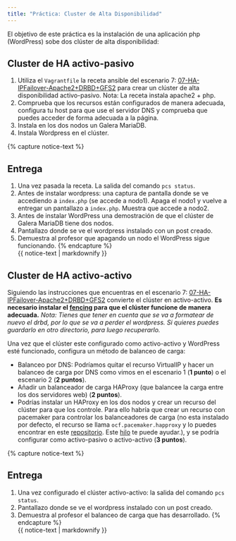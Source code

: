 ```yaml
---
title: "Práctica: Cluster de Alta Disponibilidad"
---
```


El objetivo de este práctica es la instalación de una aplicación php (WordPress) sobe dos clúster de alta disponibilidad:

## Cluster de HA activo-pasivo

1. Utiliza el `Vagrantfile` la receta ansible del escenario 7: [07-HA-IPFailover-Apache2+DRBD+GFS2](https://github.com/josedom24/escenarios-HA/tree/master/07-HA-IPFailover-Apache2+DRBD+GFS2) para crear un clúster de alta disponibilidad activo-pasivo. Nota: La receta instala apache2 + php.
2. Comprueba que los recursos están configurados de manera adecuada, configura tu host para que use el servidor DNS y comprueba que puedes acceder de forma adecuada a la página.
3. Instala en los dos nodos un Galera MariaDB.
4. Instala Wordpress en el clúster.

{% capture notice-text %}
## Entrega

1. Una vez pasada la receta. La salida del comando `pcs status`.
2. Antes de instalar wordpress: una captura de pantalla donde se ve accediendo a `index.php` (se accede a nodo1). Apaga el nodo1 y vuelve a entregar un pantallazo a `index.php`. Muestra que accede a nodo2.
3. Antes de instalar WordPress una demostración de que el clúster de Galera MariaDB tiene dos nodos.
4. Pantallazo donde se ve el wordpress instalado con un post creado.
5. Demuestra al profesor que apagando un nodo el WordPress sigue funcionando.
{% endcapture %}<div class="notice--info">{{ notice-text | markdownify }}</div>

## Cluster de HA activo-activo

Siguiendo las instrucciones que encuentras en el escenario 7: [07-HA-IPFailover-Apache2+DRBD+GFS2](https://github.com/josedom24/escenarios-HA/tree/master/07-HA-IPFailover-Apache2+DRBD+GFS2) convierte el clúster en activo-activo. **Es necesario instalar el [fencing](https://github.com/josedom24/escenarios-HA/blob/master/06-HA-IPFailover-Apache2%2BDRBD%2BGFS2/fencing.md) para que el clúster funcione de manera adecuada.**
*Nota: Tienes que tener en cuenta que se va a formatear de nuevo el drbd, por lo que se va a perder el wordpress. Si quieres puedes guardarlo en otro directorio, para luego recuperarlo.*

Una vez que el clúster este configurado como activo-activo y WordPress esté funcionado, configura un método de balanceo de carga:

* Balanceo por DNS: Podríamos quitar el recurso VirtualIP y hacer un balanceo de carga por DNS como vimos en el escenario 1 (**1 punto**) o el escenario 2 (**2 puntos**).
* Añadir un balanceador de carga HAProxy (que balancee la carga entre los dos servidores web) (**2 puntos**). 
* Podrías instalar un HAProxy en los dos nodos y crear un recurso del clúster para que los controle. Para ello habría que crear un recurso con pacemaker para controlar los balanceadores de carga (no esta instalado por defecto, el recurso se llama `ocf.pacemaker.happroxy` y lo puedes encontrar en este [repositorio](https://github.com/thisismitch/clúster-agents/). Este [hilo](https://www.reddit.com/r/linuxadmin/comments/6pzbhe/pacemaker_and_haproxy/) te puede ayudar.), y se podría configurar como activo-pasivo o activo-activo (**3 puntos**).

{% capture notice-text %}
## Entrega

1. Una vez configurado el clúster activo-activo: la salida del comando `pcs status`.
2. Pantallazo donde se ve el wordpress instalado con un post creado.
3. Demuestra al profesor el balanceo de carga que has desarrollado.
{% endcapture %}<div class="notice--info">{{ notice-text | markdownify }}</div>

